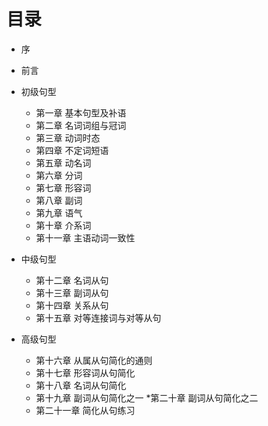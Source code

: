 # 目录

* 序
* 前言

* 初级句型
  * 第一章 基本句型及补语
  * 第二章 名词词组与冠词
  * 第三章 动词时态
  * 第四章 不定词短语
  * 第五章 动名词
  * 第六章 分词
  * 第七章 形容词
  * 第八章 副词
  * 第九章 语气
  * 第十章 介系词
  * 第十一章 主语动词一致性


* 中级句型
  * 第十二章 名词从句
  * 第十三章 副词从句
  * 第十四章 关系从句
  * 第十五章 对等连接词与对等从句
 
 
* 高级句型
  * 第十六章 从属从句简化的通则
  * 第十七章 形容词从句简化
  * 第十八章 名词从句简化
  * 第十九章 副词从句简化之一
  *第二十章 副词从句简化之二
  * 第二十一章 简化从句练习